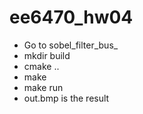 # ee6470_hw04

* Go to sobel_filter_bus_
* mkdir build
* cmake ..
* make
* make run
* out.bmp is the result
